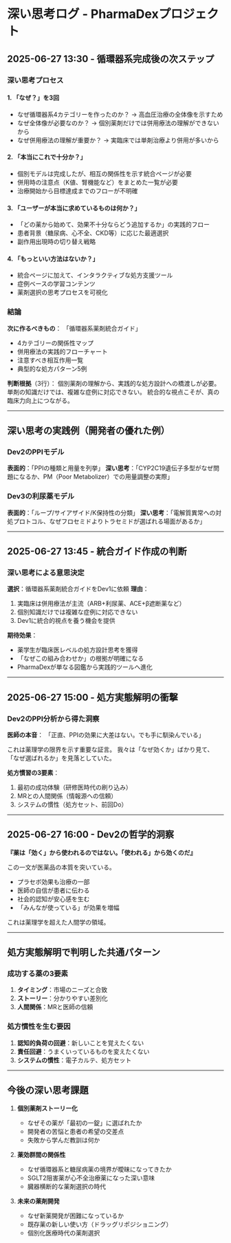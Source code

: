 # 深い思考ログ - PharmaDexプロジェクト

## 2025-06-27 13:30 - 循環器系完成後の次ステップ

### 深い思考プロセス

#### 1. 「なぜ？」を3回
- なぜ循環器系4カテゴリーを作ったのか？
  → 高血圧治療の全体像を示すため
- なぜ全体像が必要なのか？
  → 個別薬剤だけでは併用療法の理解ができないから
- なぜ併用療法の理解が重要か？
  → 実臨床では単剤治療より併用が多いから

#### 2. 「本当にこれで十分か？」
- 個別モデルは完成したが、相互の関係性を示す統合ページが必要
- 併用時の注意点（K値、腎機能など）をまとめた一覧が必要
- 治療開始から目標達成までのフローが不明確

#### 3. 「ユーザーが本当に求めているものは何か？」
- 「どの薬から始めて、効果不十分ならどう追加するか」の実践的フロー
- 患者背景（糖尿病、心不全、CKD等）に応じた最適選択
- 副作用出現時の切り替え戦略

#### 4. 「もっといい方法はないか？」
- 統合ページに加えて、インタラクティブな処方支援ツール
- 症例ベースの学習コンテンツ
- 薬剤選択の思考プロセスを可視化

### 結論

**次に作るべきもの**：
「循環器系薬剤統合ガイド」
- 4カテゴリーの関係性マップ
- 併用療法の実践的フローチャート
- 注意すべき相互作用一覧
- 典型的な処方パターン5例

**判断根拠**（3行）：
個別薬剤の理解から、実践的な処方設計への橋渡しが必要。
単剤の知識だけでは、複雑な症例に対応できない。
統合的な視点こそが、真の臨床力向上につながる。

---

## 深い思考の実践例（開発者の優れた例）

### Dev2のPPIモデル
**表面的**：「PPIの種類と用量を列挙」
**深い思考**：「CYP2C19遺伝子多型がなぜ問題になるか、PM（Poor Metabolizer）での用量調整の実際」

### Dev3の利尿薬モデル
**表面的**：「ループ/サイアザイド/K保持性の分類」
**深い思考**：「電解質異常への対処プロトコル、なぜフロセミドよりトラセミドが選ばれる場面があるか」

---

## 2025-06-27 13:45 - 統合ガイド作成の判断

### 深い思考による意思決定

**選択**：循環器系薬剤統合ガイドをDev1に依頼
**理由**：
1. 実臨床は併用療法が主流（ARB+利尿薬、ACE+β遮断薬など）
2. 個別知識だけでは複雑な症例に対応できない
3. Dev1に統合的視点を養う機会を提供

**期待効果**：
- 薬学生が臨床医レベルの処方設計思考を獲得
- 「なぜこの組み合わせか」の根拠が明確になる
- PharmaDexが単なる図鑑から実践的ツールへ進化

---

## 2025-06-27 15:00 - 処方実態解明の衝撃

### Dev2のPPI分析から得た洞察

**医師の本音**：
「正直、PPIの効果に大差はない。でも手に馴染んでいる」

これは薬理学の限界を示す重要な証言。
我々は「なぜ効くか」ばかり見て、
「なぜ選ばれるか」を見落としていた。

**処方慣習の3要素**：
1. 最初の成功体験（研修医時代の刷り込み）
2. MRとの人間関係（情報源への信頼）
3. システムの慣性（処方セット、前回Do）

---

## 2025-06-27 16:00 - Dev2の哲学的洞察

**『薬は「効く」から使われるのではない。「使われる」から効くのだ』**

この一文が医薬品の本質を突いている。
- プラセボ効果も治療の一部
- 医師の自信が患者に伝わる
- 社会的認知が安心感を生む
- 「みんなが使っている」が効果を増幅

これは薬理学を超えた人間学の領域。

---

## 処方実態解明で判明した共通パターン

### 成功する薬の3要素
1. **タイミング**：市場のニーズと合致
2. **ストーリー**：分かりやすい差別化
3. **人間関係**：MRと医師の信頼

### 処方慣性を生む要因
1. **認知的負荷の回避**：新しいことを覚えたくない
2. **責任回避**：うまくいっているものを変えたくない
3. **システムの慣性**：電子カルテ、処方セット

---

## 今後の深い思考課題

1. **個別薬剤ストーリー化**
   - なぜその薬が「最初の一錠」に選ばれたか
   - 開発者の苦悩と患者の希望の交差点
   - 失敗から学んだ教訓は何か

2. **薬効群間の関係性**
   - なぜ循環器系と糖尿病薬の境界が曖昧になってきたか
   - SGLT2阻害薬が心不全治療薬になった深い意味
   - 臓器横断的な薬剤選択の時代

3. **未来の薬剤開発**
   - なぜ新薬開発が困難になっているか
   - 既存薬の新しい使い方（ドラッグリポジショニング）
   - 個別化医療時代の薬剤選択
